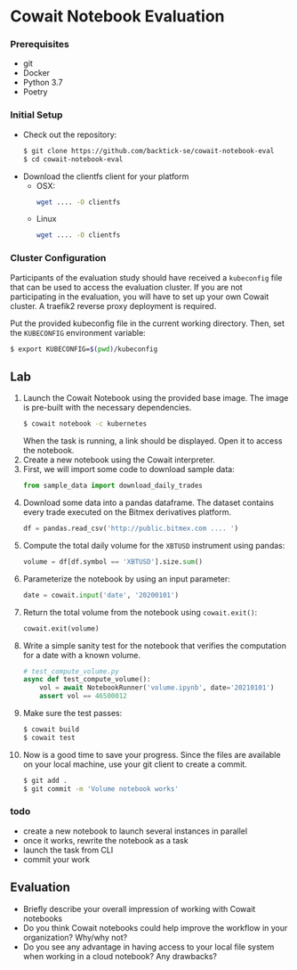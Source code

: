 # Cowait Notebook Evaluation

### Prerequisites
- git
- Docker
- Python 3.7
- Poetry

### Initial Setup
- Check out the repository:
  ```bash
  $ git clone https://github.com/backtick-se/cowait-notebook-eval
  $ cd cowait-notebook-eval
  ```
- Download the clientfs client for your platform
  - OSX:
    ```bash
    wget .... -O clientfs
    ```
  - Linux
    ```bash
    wget .... -O clientfs
    ```

### Cluster Configuration

Participants of the evaluation study should have received a `kubeconfig` file that can be used to access the evaluation cluster. If you are not participating in the evaluation, you will have to set up your own Cowait cluster. A traefik2 reverse proxy deployment is required.

Put the provided kubeconfig file in the current working directory. Then, set the `KUBECONFIG` environment variable:
```bash
$ export KUBECONFIG=$(pwd)/kubeconfig
```

## Lab

1. Launch the Cowait Notebook using the provided base image. The image is pre-built with the necessary dependencies. 
   ```bash
   $ cowait notebook -c kubernetes
   ```
   When the task is running, a link should be displayed. Open it to access the notebook.
1. Create a new notebook using the Cowait interpreter.
1. First, we will import some code to download sample data:
   ```python
   from sample_data import download_daily_trades
   ```
1. Download some data into a pandas dataframe. The dataset contains every trade executed on the Bitmex derivatives platform.
   ```python
   df = pandas.read_csv('http://public.bitmex.com .... ')
   ```
1. Compute the total daily volume for the `XBTUSD` instrument using pandas:
   ```python
   volume = df[df.symbol == 'XBTUSD'].size.sum()
   ```
1. Parameterize the notebook by using an input parameter:
   ```python
   date = cowait.input('date', '20200101')
   ```
1. Return the total volume from the notebook using `cowait.exit()`:
   ```python
   cowait.exit(volume)
   ```
1. Write a simple sanity test for the notebook that verifies the computation for a date with a known volume.
   ```python
   # test_compute_volume.py
   async def test_compute_volume():
       vol = await NotebookRunner('volume.ipynb', date='20210101')
       assert vol == 46500012
   ```
1. Make sure the test passes:
   ```bash
   $ cowait build
   $ cowait test
   ```
1. Now is a good time to save your progress. Since the files are available on your local machine, use your git client to create a commit.
   ```bash
   $ git add .
   $ git commit -m 'Volume notebook works'
   ```

### todo
- create a new notebook to launch several instances in parallel
- once it works, rewrite the notebook as a task
- launch the task from CLI
- commit your work

## Evaluation
- Briefly describe your overall impression of working with Cowait notebooks
- Do you think Cowait notebooks could help improve the workflow in your organization? Why/why not? 
- Do you see any advantage in having access to your local file system when working in a cloud notebook? Any drawbacks?
